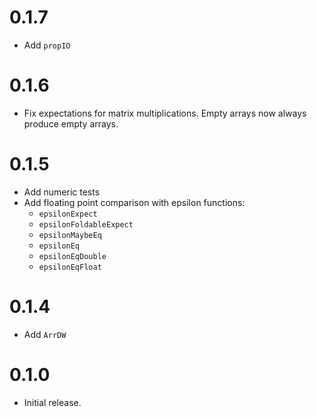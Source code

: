 # 0.1.7

* Add `propIO`

# 0.1.6

* Fix expectations for matrix multiplications. Empty arrays now always produce empty arrays.

# 0.1.5

* Add numeric tests
* Add floating point comparison with epsilon functions:
  * `epsilonExpect`
  * `epsilonFoldableExpect`
  * `epsilonMaybeEq`
  * `epsilonEq`
  * `epsilonEqDouble`
  * `epsilonEqFloat`


# 0.1.4

* Add `ArrDW`

# 0.1.0

* Initial release.

